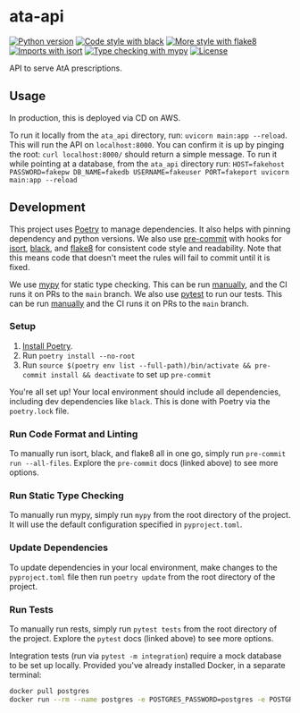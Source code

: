 # ata-api

<!-- [![Release](https://img.shields.io/github/v/release/localAtBrown/ata-api)](https://img.shields.io/github/v/release/localAtBrown/ata-api) -->
<!-- [![Build status](https://img.shields.io/github/workflow/status/localAtBrown/ata-api/merge-to-main)](https://img.shields.io/github/workflow/status/localAtBrown/ata-api/merge-to-main) -->

[![Python version](https://img.shields.io/badge/python_version-3.9.-blue)](https://github.com/psf/black)
[![Code style with black](https://img.shields.io/badge/code_style-black-000000.svg)](https://github.com/psf/black)
[![More style with flake8](https://img.shields.io/badge/code_style-flake8-blue)](https://flake8.pycqa.org)
[![Imports with isort](https://img.shields.io/badge/%20imports-isort-blue)](https://pycqa.github.io/isort/)
[![Type checking with mypy](https://img.shields.io/badge/type_checker-mypy-blue)](https://mypy.readthedocs.io)
[![License](https://img.shields.io/github/license/localAtBrown/ata-api)](https://img.shields.io/github/license/localAtBrown/ata-api)

API to serve AtA prescriptions.

## Usage

In production, this is deployed via CD on AWS.

To run it locally from the `ata_api` directory, run: `uvicorn main:app --reload`. This will run the API on
`localhost:8000`. You can confirm it is up by pinging the root: `curl localhost:8000/` should return a simple message.
To run it while pointing at a database, from the `ata_api` directory run:
`HOST=fakehost PASSWORD=fakepw DB_NAME=fakedb USERNAME=fakeuser PORT=fakeport uvicorn main:app --reload`

## Development

This project uses [Poetry](https://python-poetry.org/) to manage dependencies. It also helps with pinning dependency and python
versions. We also use [pre-commit](https://pre-commit.com/) with hooks for [isort](https://pycqa.github.io/isort/),
[black](https://github.com/psf/black), and [flake8](https://flake8.pycqa.org/en/latest/) for consistent code style and
readability. Note that this means code that doesn't meet the rules will fail to commit until it is fixed.

We use [mypy](https://mypy.readthedocs.io/en/stable/index.html) for static type checking. This can be run [manually](#run-static-type-checking),
and the CI runs it on PRs to the `main` branch. We also use [pytest](https://docs.pytest.org/en/7.2.x/) to run our tests.
This can be run [manually](#run-tests) and the CI runs it on PRs to the `main` branch.

### Setup

1. [Install Poetry](https://python-poetry.org/docs/#installation).
2. Run `poetry install --no-root`
3. Run `source $(poetry env list --full-path)/bin/activate && pre-commit install && deactivate` to set up `pre-commit`

You're all set up! Your local environment should include all dependencies, including dev dependencies like `black`.
This is done with Poetry via the `poetry.lock` file.

### Run Code Format and Linting

To manually run isort, black, and flake8 all in one go, simply run `pre-commit run --all-files`. Explore the `pre-commit` docs (linked above)
to see more options.

### Run Static Type Checking

To manually run mypy, simply run `mypy` from the root directory of the project. It will use the default configuration
specified in `pyproject.toml`.

### Update Dependencies

To update dependencies in your local environment, make changes to the `pyproject.toml` file then run `poetry update` from the root directory of the project.

### Run Tests

To manually run rests, simply run `pytest tests` from the root directory of the project. Explore the `pytest` docs (linked above)
to see more options.

Integration tests (run via `pytest -m integration`) require a mock database to be set up locally. Provided you've already installed Docker, in a separate terminal:

```bash
docker pull postgres
docker run --rm --name postgres -e POSTGRES_PASSWORD=postgres -e POSTGRES_HOST_AUTH_METHOD=trust -p 127.0.0.1:5432:5432/tcp postgres
```
